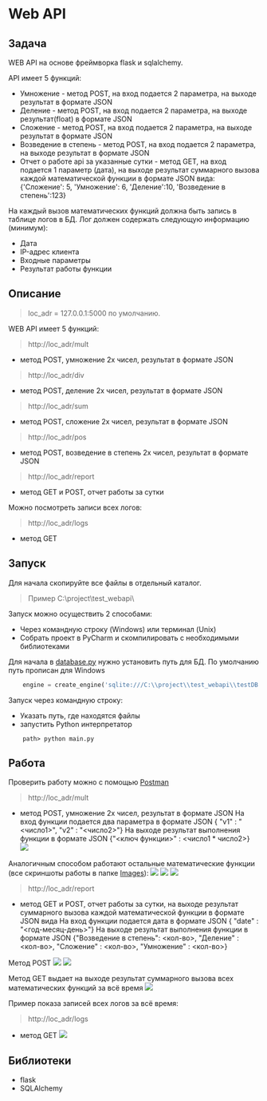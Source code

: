 # Web API

## Задача

WEB API на основе фреймворка flask и sqlalchemy.
 
API имеет 5 функций:
- Умножение - метод POST, на вход подается 2 параметра, на выходе результат в формате JSON
- Деление - метод POST, на вход подается 2 параметра, на выходе результат(float) в формате JSON
- Сложение - метод POST, на вход подается 2 параметра, на выходе результат в формате JSON
- Возведение в степень - метод POST, на вход подается 2 параметра, на выходе результат в формате JSON
- Отчет о работе api за указанные сутки - метод GET, на вход подается 1 параметр (дата), на выходе результат суммарного вызова каждой математической функции в формате JSON вида:
    {'Сложение': 5, 'Умножение': 6, 'Деление':10, 'Возведение в степень':123}
 
На каждый вызов математических функций должна быть запись в таблице логов в БД.
Лог должен содержать следующую информацию (минимум):
- Дата
- IP-адрес клиента
- Входные параметры
- Результат работы функции

## Описание 

>loc_adr = 127.0.0.1:5000 по умолчанию.

WEB API имеет 5 функций:
>http://loc_adr/mult
-  метод POST, умножение 2х чисел, результат в формате JSON

>http://loc_adr/div
-  метод POST, деление 2х чисел, результат в формате JSON

>http://loc_adr/sum 
- метод POST, сложение 2х чисел, результат в формате JSON

>http://loc_adr/pos
- метод POST, возведение в степень 2х чисел, результат в формате JSON

>http://loc_adr/report
- метод GET и POST, отчет работы за сутки

Можно посмотреть записи всех логов:
>http://loc_adr/logs 
- метод GET

## Запуск

Для начала скопируйте все файлы в отдельный каталог. 
>Пример C:\project\test_webapi\ 

Запуск можно осуществить 2 способами: 
- Через командную строку (Windows) или терминал (Unix)
- Собрать проект в PyCharm и скомпилировать с необходимыми библиотеками

Для начала в [database.py](https://github.com/rcv911/web-api-test/blob/master/database.py) нужно установить путь для БД.
По умолчанию путь прописан для Windows 
```python
	engine = create_engine('sqlite:///C:\\project\\test_webapi\\testDB.db', convert_unicode=True)
```

Запуск через командную строку:
- Указать путь, где находятся файлы 
- запустить Python интерпретатор
```
	path> python main.py
```

## Работа

Проверить работу можно с помощью [Postman](https://www.getpostman.com/)

>http://loc_adr/mult
- метод POST, умножение 2х чисел, результат в формате JSON
На вход функции подается два параметра в формате JSON { "v1" : "<число1>", "v2" : "<число2>"}
На выходе результат выполнения функции в формате JSON {"<ключ функции>" : <число1 * число2>} 
![](images/mult.png)

Аналогичным способом работают остальные математические функции (все скриншоты работы в папке [Images](https://github.com/rcv911/web-api-test/tree/master/images)):
![](images/div.png)
![](images/sum.png)
![](images/pos.png)

>http://loc_adr/report
- метод GET и POST, отчет работы за сутки, на выходе результат суммарного вызова каждой математической функции в формате JSON вида
На вход функции подается дата в формате JSON { "date" : "<год-месяц-день>"}
На выходе результат выполнения функции в формате JSON 
{"Возведение в степень": <кол-во>, "Деление" : <кол-во>, "Сложение" : <кол-во>, "Умножение" : <кол-во>} 

Метод POST
![](images/report_post.png)
![](images/report_post2.png)

Метод GET выдает на выходе результат суммарного вызова всех математических функций за всё время 
![](images/report_get.jpg)

Пример показа записей всех логов за всё время:
>http://loc_adr/logs
- метод GET
![](images/logs.png)

## Библиотеки

- flask
- SQLAlchemy



